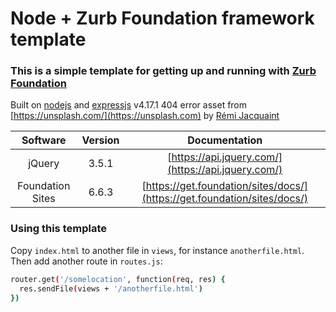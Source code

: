 # Node + Zurb Foundation framework template

### This is a simple template for getting up and running with [Zurb Foundation](https://get.foundation/index.html)</a>

Built on [nodejs](https://nodejs.org/en/) and [expressjs](https://expressjs.com/) v4.17.1
404 error asset from [https://unsplash.com/](https://unsplash.com) by [Rémi Jacquaint
](https://unsplash.com/@jack_1?utm_medium=referral&utm_campaign=photographer-credit&utm_content=creditBadge)


| Software          | Version | Documentation                                                             |
| :---------------: | :-----: | :-----------------------------------------------------------------------: |
| jQuery            | 3.5.1   | [https://api.jquery.com/](https://api.jquery.com/)                        |
| Foundation Sites  | 6.6.3   | [https://get.foundation/sites/docs/](https://get.foundation/sites/docs/)  |

### Using this template

Copy `index.html` to another file in `views`, for instance `anotherfile.html`.  Then add another route in `routes.js`:

```sh
router.get('/somelocation', function(req, res) {
  res.sendFile(views + '/anotherfile.html')
})
```
